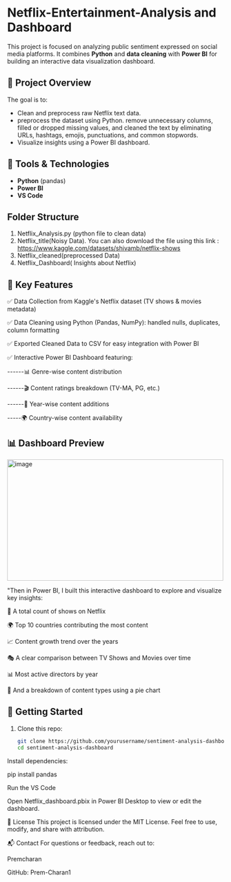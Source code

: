 # Netflix-Entertainment-Analysis and Dashboard

This project is focused on analyzing public sentiment expressed on social media platforms. It combines **Python**  and **data cleaning** with **Power BI** for building an interactive data visualization dashboard.


## 📌 Project Overview

The goal is to:
- Clean and preprocess raw Netflix text data.
- preprocess the dataset using Python. remove unnecessary columns, filled or dropped missing values, and cleaned the text by eliminating URLs, hashtags, emojis, punctuations, and common stopwords.
- Visualize insights using a Power BI dashboard.

## 🔧 Tools & Technologies

- **Python** (pandas)
- **Power BI**
- **VS Code**

## Folder Structure 
1. Netflix_Analysis.py (python file to clean data)
2. Netflix_title(Noisy Data).
  You can also download the file using this link :
    https://www.kaggle.com/datasets/shivamb/netflix-shows
3. Netflix_cleaned(preprocessed Data)
4. Netflix_Dashboard( Insights about Netflix)

## 🧠 Key Features

✅ Data Collection from Kaggle's Netflix dataset (TV shows & movies metadata)

✅ Data Cleaning using Python (Pandas, NumPy): handled nulls, duplicates, column formatting

✅ Exported Cleaned Data to CSV for easy integration with Power BI

✅ Interactive Power BI Dashboard featuring:

  ------📊 Genre-wise content distribution

  ------🎬 Content ratings breakdown (TV-MA, PG, etc.)

 ------📆 Year-wise content additions

  -----🌍 Country-wise content availability

## 📊 Dashboard Preview
<img width="501" height="281" alt="image" src="https://github.com/user-attachments/assets/9df6d7d5-a6a9-4556-bea5-44159bf0aa59" />


"Then in Power BI, I built this interactive dashboard to explore and visualize key insights:

🔢 A total count of shows on Netflix

🌍 Top 10 countries contributing the most content

📈 Content growth trend over the years

🎭 A clear comparison between TV Shows and Movies over time

📊 Most active directors by year

📌 And a breakdown of content types using a pie chart

## 🏁 Getting Started

1. Clone this repo:
   ```bash
   git clone https://github.com/yourusername/sentiment-analysis-dashboard.git
   cd sentiment-analysis-dashboard
Install dependencies:

pip install pandas 

Run the VS Code

Open Netflix_dashboard.pbix in Power BI Desktop to view or edit the dashboard.

📜 License
This project is licensed under the MIT License. Feel free to use, modify, and share with attribution.

📬 Contact
For questions or feedback, reach out to:

Premcharan

GitHub: Prem-Charan1
